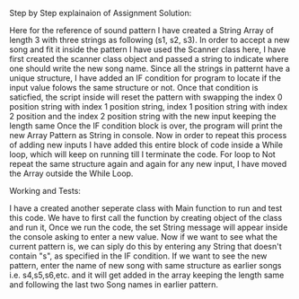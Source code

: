 Step by Step explainaion of Assignment Solution:

Here for the reference of sound pattern I have created a String Array of length 3 with three strings as following (s1, s2, s3).
In order to accept a new song and fit it inside the pattern I have used the Scanner class here, I have first created the scanner class object and 
passed a string to indicate where one should write the new song name.
Since all the strings in patternt have a unique structure, I have added an IF condition for program to locate if the input value
folows the same structure or not.
Once that condition is saticfied, the script inside will reset the pattern with swapping the index 0 position string with 
index 1 position string, index 1 position string with index 2 position and the index 2 position string with the new input keeping the length same
Once the IF condition block is over, the program will print the new Array Pattern as String in console.
Now in order to repeat this process of adding new inputs I have added this entire block of code inside a While loop, which will keep on
running till I terminate the code.
For loop to Not repeat the same structure again and again for any new input, I have moved the Array outside the While Loop.

Working and Tests:

I have a created another seperate class with Main function to run and test this code.
We have to first call the function by creating object of the class and run it,
Once we run the code, the set String message will appear inside the console asking to enter a new value.
Now if we want to see what the current pattern is, we can siply do this by entering any String that doesn't contain "s", as specified in the IF condition.
If we want to see the new pattern, enter the name of new song with same structure as earlier songs i.e. s4,s5,s6,etc. and 
it will get added in the array keeping the length same and following the last two Song names in earlier pattern.
